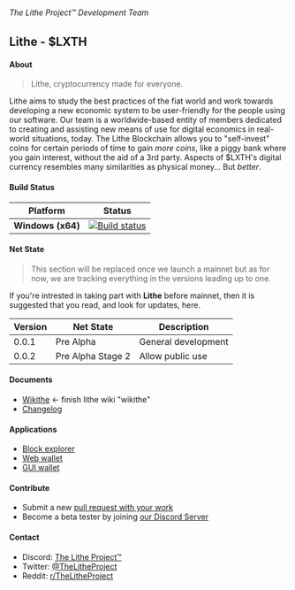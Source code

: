 ###### The Lithe Project&trade; Development Team

## Lithe - $LXTH

#### About

> Lithe, cryptocurrency made for everyone.

Lithe aims to study the best practices of the fiat world and work towards developing a new economic system to be user-friendly for the people using our software.
Our team is a worldwide-based entity of members dedicated to creating 
and assisting new means of use for digital economics in real-world situations, today. The Lithe Blockchain allows you to "self-invest" coins for certain periods of time to gain *more coins*, like a piggy bank where you gain interest, without the aid of a 3rd party. Aspects of $LXTH's digital currency resembles many similarities as physical money... But *better*. 

#### Build Status

| Platform | Status |
|----------|--------|
| **Windows (x64)** | [![Build status](https://ci.appveyor.com/api/projects/status/h5j36mn4nn6eo7xg?svg=true)](https://ci.appveyor.com/project/LithyRiolu93389/lithe) |

#### Net State
> This section will be replaced once we launch a mainnet but as for now, we are tracking everything in the versions leading up to one.

If you're intrested in taking part with **Lithe** before mainnet, then it is suggested that you read, and look for updates, here.

| Version | Net State | Description |
|---------|-----------|-------------|
| 0.0.1 | Pre Alpha | General development |
| 0.0.2 | Pre Alpha Stage 2 | Allow public use |

#### Documents

- [Wikithe]() <- finish lithe wiki "wikithe"
- [Changelog](https://github.com/Lithe-Project/Lithe/blob/master/docs/changelog.md)

#### Applications

- [Block explorer]()
- [Web wallet]()
- [GUI wallet]()

#### Contribute

- Submit a new [pull request with your work](https://github.com/Lithe-Project/Lithe/pulls)
- Become a beta tester by joining [our Discord Server](https://discord.gg/qCtQfhs)

#### Contact

- Discord: [The Lithe Project&trade;](https://discord.gg/qCtQfhs)
- Twitter: [@TheLitheProject](https://twitter.com/thelitheproject)
- Reddit: [r/TheLitheProject](https://reddit.com/r/thelitheproject)

